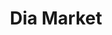 ---
title: "Dia Market"
url: /ciudad-autonoma-de-buenos-aires/dia-market-avenida-de-los-incas/
shop: Supermarkt
---